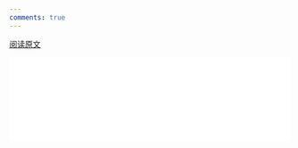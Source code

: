 ```yaml
---
comments: true
---
```

<style>
/*** hide secondary sidbar ***/
.md-sidebar--secondary:not([hidden]) {
    display: none;
}
</style>
[阅读原文](../git_guide/)  
<iframe id='inner-html' style='width:100%' src="../git_guide/" scrolling="no" border="0" frameborder="no" framespacing="0" allowfullscreen="true"> </iframe>
<script>
    // expand content
    $(document).ready(function(){
        setInterval(()=>{
            $('#inner-html').css('height', $('#inner-html').prop('contentWindow').document.body.scrollHeight);
        }, 0);
    })
</script>